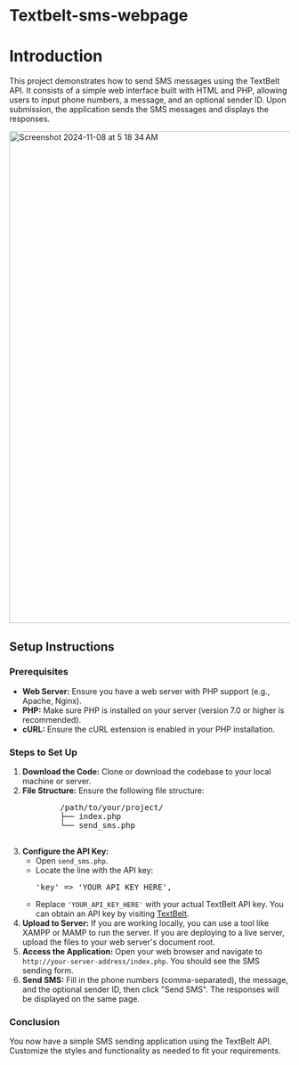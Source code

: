 # Textbelt-sms-webpage

<h1>Introduction</h1>
<p>This project demonstrates how to send SMS messages using the TextBelt API. It consists of a simple web interface built with HTML and PHP, allowing users to input phone numbers, a message, and an optional sender ID. Upon submission, the application sends the SMS messages and displays the responses.</p>

<img width="883" alt="Screenshot 2024-11-08 at 5 18 34 AM" src="https://github.com/user-attachments/assets/b8fa5535-cf25-44d3-91f9-f443847d215c">


<h2>Setup Instructions</h2>

<h3>Prerequisites</h3>
<ul>
    <li><strong>Web Server:</strong> Ensure you have a web server with PHP support (e.g., Apache, Nginx).</li>
    <li><strong>PHP:</strong> Make sure PHP is installed on your server (version 7.0 or higher is recommended).</li>
    <li><strong>cURL:</strong> Ensure the cURL extension is enabled in your PHP installation.</li>
</ul>

<h3>Steps to Set Up</h3>
<ol>
    <li><strong>Download the Code:</strong> Clone or download the codebase to your local machine or server.</li>
    <li><strong>File Structure:</strong> Ensure the following file structure:
        <pre>
        /path/to/your/project/
        ├── index.php
        └── send_sms.php
        </pre>
    </li>
    <li><strong>Configure the API Key:</strong>
        <ul>
            <li>Open <code>send_sms.php</code>.</li>
            <li>Locate the line with the API key:
                <pre>'key' => 'YOUR_API_KEY_HERE',</pre>
            </li>
            <li>Replace <code>'YOUR_API_KEY_HERE'</code> with your actual TextBelt API key. You can obtain an API key by visiting <a href="https://textbelt.com/">TextBelt</a>.</li>
        </ul>
    </li>
    <li><strong>Upload to Server:</strong> If you are working locally, you can use a tool like XAMPP or MAMP to run the server. If you are deploying to a live server, upload the files to your web server's document root.</li>
    <li><strong>Access the Application:</strong> Open your web browser and navigate to <code>http://your-server-address/index.php</code>. You should see the SMS sending form.</li>
    <li><strong>Send SMS:</strong> Fill in the phone numbers (comma-separated), the message, and the optional sender ID, then click "Send SMS". The responses will be displayed on the same page.</li>
</ol>


<h3>Conclusion</h3>
<p>You now have a simple SMS sending application using the TextBelt API. Customize the styles and functionality as needed to fit your requirements.</p>
